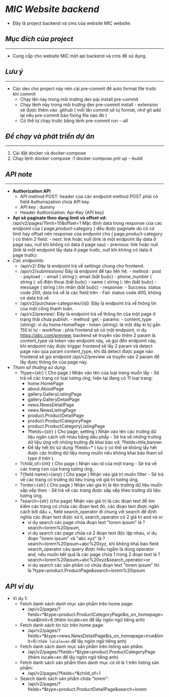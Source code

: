 # _MIC Website backend_

- Đây là project backend và cms của website MIC website:

## _Mục đích của project_

---

- Cung cấp cho website MIC một api backend và cms để sử dụng.

## _Lưu ý_

---

- Các dev cho project này nên cài pre-commit đề auto format file trước khi commit
  - Chạy lện này trong môi trường dev pip install pre-commit
  - Chạy lệnh này trong môi trường dev pre-commit install - extension sẽ được thêm vào .github ( mỗi lần commit sẽ tự format, nhớ git add lại nếu pre-commit báo fixing file nào đó )
  - Có thể tự chạy trước bằng lệnh pre-commit run --all

## _Để chạy và phát triển dự án_

---

1. Cài đặt docker và docker-compose
2. Chạy lệnh docker-compose -f docker-compose.yml up --build

## _API note_

---

- **Authorization API**<br />
  - API method POST: header của các endpoint method POST phải có field Authoriazation chứa API key.
  - API key : dummy
  - Header Authorization: Api-Key {API key}
- **Api sẽ paginate theo dạng limit và offset vd:**<br />
  /api/v2/pages/?limit=10&offset=1 Mặc định data trong response của các endpoint của ( page,product-category ) đều được paginate dù có có limit hay offset nên response của endpoint cho ( page,product-category ) có thêm 2 field: - next: link hoặc null (link là một endpoint lấy data ở page sau, null khi không có data ở page sau) - previous: link hoặc null (link là một endpoint lấy data ở page trước, null khi không có data ở page trước)
- _Các endpoints_:
  - /api/v2/ Đây là endpoint trả về settings chung cho frontend.
  - /api/v2/submissions/ Đây là endpoint để tạo liên hệ. - method : post - payload : - email ( string ): email (bắt buộc) - phone_number ( string ): số điện thoại (bắt buộc) - name ( string ): tên (bắt buộc) - message ( string ):tin nhắn (bắt buộc) - response: - Success: status code 200, data trả về là các field trên - Fail: status code 400, không có data trả về
  - /api/v2/purchase-categories/{id}: Đây là endpoint trả về thông tin của một cổng thanh toán.
  - /api/v2/preview/: Đây là endpoint trả về thông tin của một page ở trạng thái chưa publish. - method: get - params: - content_type (string): ví dụ home.HomePage - token (string): là một dãy kí tự gần 150 kí tự - workflow : phía frontend sẽ có một endpoint, ví dụ https://abc.com/preview, backend sẽ truyền vào thêm 2 param là content_type và token vào endpoint này, và gọi đến endpoint này, khi endpoint này được trigger frontend sẽ lấy 2 param và detect page nào qua param content_type, khi đã detect được page nào frontend sẽ gọi endpoint /api/v2/preview và truyền vào 2 param để lấy được thông tin của page này.
- _Tham số thường sử dụng_:
  - ?type={str} ( Cho page ) Nhận vào tên của loại trang muốn lấy - Sẽ trả về các trang có loại tương ứng, hiện tại đang có 11 loại trang:
    - home.HomePage
    - about.AboutPage
    - gallery.GalleryListingPage
    - gallery.GalleryDetailPage
    - news.NewsDetailPage
    - news.NewsListingPage
    - product.ProductDetailPage
    - product.ProductCategoryPage
    - product.ProductCategoryListingPage
    - ?fields={str} ( Cho page, setting ) Nhận vào tên các trường dữ liệu ngăn cách với nhau bằng dấu phẩy - Sẽ trả về những trường dữ liệu ứng với những trường đã khai báo vd: ?fields=title,banner.
    - Để lấy hết thì sử dụng ?fields=\* ( lưu ý có thể sẽ không lấy hết được các trường dữ liệu mong muốn nếu không khai báo tham số type ở trên ).
  - ?child_of={int} ( Cho page ) Nhận vào id của một trang - Sẽ trả về các trang con của trang tương ứng,
  - ?{field name}={any} ( Cho page ) Nhận vào giá trị muốn filter - Sẽ trả về các trang có trường dữ liệu trùng với giá trị tương ứng.
  - ?order={str} ( Cho page ) Nhận vào giá trị là tên trường dữ liệu muốn sắp xếp theo - Sẽ trả về các trang được sắp xếp theo trường dữ liệu tương ứng.
  - ?search={str} (cho page) Nhận vào giá trị là các đoạn text để tìm kiếm các trang có chứa các đoạn text đó, các đoạn text được ngăn cách bởi dấu +, field search_operator đi chung với search để định nghĩa các đoạn text được xử lí, search_operator có 2 giá trị and và or
    - ví dụ search các page chứa đoạn text "lorem ipsum" là ?search=lorem%20ipsum,
    - ví dụ search các page chứa cả 2 đoạn text độc lập nhau, ví dụ đoạn "lorem ipsum" và "abc xyz" là ?search=lorem%20ipsum+abc%20xyz, khi không khai báo field search_operator câu query được hiểu ngầm là dùng operator and, nếu muốn kết quả là các page chứa 1 trong 2 đoạn text là ?search=lorem%20ipsum+abc%20xyz&search_operator=or
    - ví dụ search các sản phẩm có chứa đoạn text "lorem ipsum" thì là ?type=product.ProductPage&search=lorem%20ipsum

## _API ví dụ_

- Ví dụ 1:
  - Fetch danh sách danh mục sản phẩm trên home page:
    - /api/v2/pages/?fields=\*&type=product.ProductCategoryPage&is_on_homepage=true&limit=6 (thêm locale=en để lấy ngôn ngữ tiếng anh)
  - Fetch danh sách tin tức trên home page:
    - /api/v2/pages/?fields=\*&type=news.NewsDetailPage&is_on_homepage=true&limit=6`(thêm locale=en` để lấy ngôn ngữ tiếng anh)
  - Fetch danh sách danh mục sản phẩm trên listing sản phẩm:
    - /api/v2/pages/?fields=\*&type=product.ProductCategoryPage (thêm locale=en để lấy ngôn ngữ tiếng anh)
  - Fetch danh sách sản phẩm theo danh mục có id là 1 trên listing sản phẩm:
    - /api/v2/pages/?fields=\*&child_of=1
  - Search danh sách sản phẩm chứa "lorem":
    - /api/v2/pages/?fields=\*&type=product.ProductDetailPage&search=lorem
